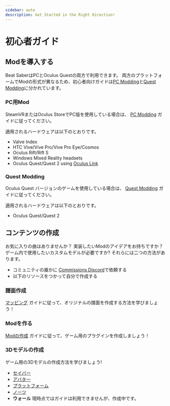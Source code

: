 ```yaml
---
sidebar: auto
description: Get Started in the Right Direction!
---
```


# 初心者ガイド

## Modを導入する
Beat SaberはPCとOculus Questの両方で利用できます。 両方のプラットフォームでModの形式が異なるため、初心者向けガイドは[PC Modding](#pc-modding)と[Quest Modding](#quest-modding)に分かれています。

### PC用Mod
SteamVRまたはOculus StoreでPC版を使用している場合は、 [PC Modding](./pc-modding.md) ガイドに従ってください。

適用されるハードウェアは以下のとおりです。

* Valve Index
* HTC Vive/Vive Pro/Vive Pro Eye/Cosmos
* Oculus Rift/Rift S
* Windows Mixed Reality headsets
* Oculus Quest/Quest 2 using [Oculus Link](https://support.oculus.com/444256562873335/)

### Quest Modding
Oculus Quest バージョンのゲームを使用している場合は、 [Quest Modding](./quest-modding.md) ガイドに従ってください。

適用されるハードウェアは以下のとおりです。

* Oculus Quest/Quest 2

## コンテンツの作成
お気に入りの曲はありませんか？ 実装したいModのアイデアをお持ちですか？ ゲーム内で使用したいカスタムモデルが必要ですか? それらには二つの方法があります。

* コミュニティの誰かに [Commissions Discord](https://discord.gg/e4f3WBBVnr)で依頼する
* 以下のリソースをつかって自分で作成する

### 譜面作成
[マッピング](./mapping/) ガイドに従って、オリジナルの譜面を作成する方法を学びましょう！

### Modを作る
[Modの作成](./modding/) ガイドに従って、ゲーム用のプラグインを作成しましょう！

### 3Dモデルの作成
ゲーム用の3Dモデルの作成方法を学びましょう!

* [セイバー](./models/sabers-guide.md)
* [アバター](./models/avatars-guide.md)
* [プラットフォーム](./models/platforms-guide.md)
* [ノーツ](./models/notes-guide.md)
* **ウォール** 現時点ではガイドは利用できませんが、作成中です。
